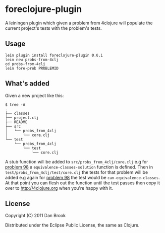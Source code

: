 # foreclojure-plugin

A leiningen plugin which given a problem from 4clojure will populate the
current project's tests with the problem's tests.

## Usage

    lein plugin install foreclojure-plugin 0.0.1
    lein new probs-from-4clj
    cd probs-from-4clj
    lein fore-prob PROBLEMID

## What's added

Given a new project like this:

    $ tree -A
	.
    ├── classes
    ├── project.clj
    ├── README
    ├── src
    │   └── probs_from_4clj
    │       └── core.clj
    └── test
        └── probs_from_4clj
            └── test
                └── core.clj

A stub function will be added to `src/probs_from_4clj/core.clj` e.g for
[problem 98][] a `equivalence-classes-solution` function is defined. Then in
`test/probs_from_4clj/test/core.clj` the tests for that problem will be added
e.g again for [problem 98][] the test would be `can-equivalence-classes`. At
that point you can flesh out the function until the test passes then copy
it over to http://4clojure.org when you're happy with it.

[problem 98]: http://www.4clojure.com/problem/98 "98. Equivalence Classes"

## License

Copyright (C) 2011 Dan Brook

Distributed under the Eclipse Public License, the same as Clojure.
